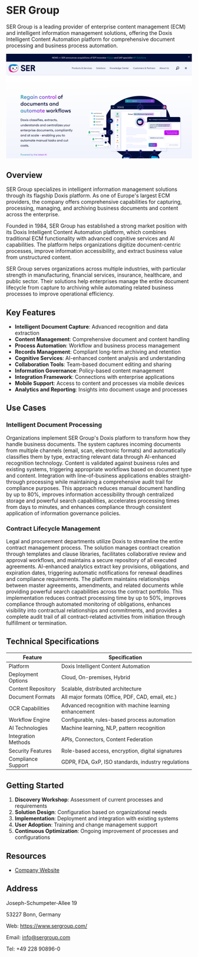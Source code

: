 
# SER Group

SER Group is a leading provider of enterprise content management (ECM) and intelligent information management solutions, offering the Doxis Intelligent Content Automation platform for comprehensive document processing and business process automation.

![SER Group](./assets/ser-group.png)

## Overview

SER Group specializes in intelligent information management solutions through its flagship Doxis platform. As one of Europe's largest ECM providers, the company offers comprehensive capabilities for capturing, processing, managing, and archiving business documents and content across the enterprise.

Founded in 1984, SER Group has established a strong market position with its Doxis Intelligent Content Automation platform, which combines traditional ECM functionality with advanced cognitive services and AI capabilities. The platform helps organizations digitize document-centric processes, improve information accessibility, and extract business value from unstructured content.

SER Group serves organizations across multiple industries, with particular strength in manufacturing, financial services, insurance, healthcare, and public sector. Their solutions help enterprises manage the entire document lifecycle from capture to archiving while automating related business processes to improve operational efficiency.

## Key Features

- **Intelligent Document Capture**: Advanced recognition and data extraction
- **Content Management**: Comprehensive document and content handling
- **Process Automation**: Workflow and business process management
- **Records Management**: Compliant long-term archiving and retention
- **Cognitive Services**: AI-enhanced content analysis and understanding
- **Collaboration Tools**: Team-based document editing and sharing
- **Information Governance**: Policy-based content management
- **Integration Framework**: Connections with enterprise applications
- **Mobile Support**: Access to content and processes via mobile devices
- **Analytics and Reporting**: Insights into document usage and processes

## Use Cases

### Intelligent Document Processing

Organizations implement SER Group's Doxis platform to transform how they handle business documents. The system captures incoming documents from multiple channels (email, scan, electronic formats) and automatically classifies them by type, extracting relevant data through AI-enhanced recognition technology. Content is validated against business rules and existing systems, triggering appropriate workflows based on document type and content. Integration with line-of-business applications enables straight-through processing while maintaining a comprehensive audit trail for compliance purposes. This approach reduces manual document handling by up to 80%, improves information accessibility through centralized storage and powerful search capabilities, accelerates processing times from days to minutes, and enhances compliance through consistent application of information governance policies.

### Contract Lifecycle Management

Legal and procurement departments utilize Doxis to streamline the entire contract management process. The solution manages contract creation through templates and clause libraries, facilitates collaborative review and approval workflows, and maintains a secure repository of all executed agreements. AI-enhanced analytics extract key provisions, obligations, and expiration dates, triggering automatic notifications for renewal deadlines and compliance requirements. The platform maintains relationships between master agreements, amendments, and related documents while providing powerful search capabilities across the contract portfolio. This implementation reduces contract processing time by up to 50%, improves compliance through automated monitoring of obligations, enhances visibility into contractual relationships and commitments, and provides a complete audit trail of all contract-related activities from initiation through fulfillment or termination.

## Technical Specifications

| Feature | Specification |
|---------|---------------|
| Platform | Doxis Intelligent Content Automation |
| Deployment Options | Cloud, On-premises, Hybrid |
| Content Repository | Scalable, distributed architecture |
| Document Formats | All major formats (Office, PDF, CAD, email, etc.) |
| OCR Capabilities | Advanced recognition with machine learning enhancement |
| Workflow Engine | Configurable, rules-based process automation |
| AI Technologies | Machine learning, NLP, pattern recognition |
| Integration Methods | APIs, Connectors, Content Federation |
| Security Features | Role-based access, encryption, digital signatures |
| Compliance Support | GDPR, FDA, GxP, ISO standards, industry regulations |

## Getting Started

1. **Discovery Workshop**: Assessment of current processes and requirements
2. **Solution Design**: Configuration based on organizational needs
3. **Implementation**: Deployment and integration with existing systems
4. **User Adoption**: Training and change management support
5. **Continuous Optimization**: Ongoing improvement of processes and configurations

## Resources

- [Company Website](https://www.sergroup.com/)

## Address

Joseph-Schumpeter-Allee 19

53227 Bonn, Germany

Web: <https://www.sergroup.com/>

Email: info@sergroup.com

Tel: +49 228 90896-0
